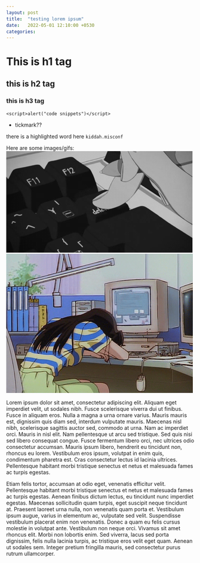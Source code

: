```yaml
---
layout: post
title:  "testing lorem ipsum"
date:   2022-05-01 12:10:00 +0530
categories:
---
```


# This is h1 tag

## this is h2 tag

### this is h3 tag

```javascrip
<script>alert("code snippets")</script>
```

- tickmark??

there is a highlighted word here ```kiddah.misconf```

Here are some images/gifs:
![jekyll-dash-build](/public/media/delete.gif)
![jekyll-dash-build](/public/media/tired.gif)

Lorem ipsum dolor sit amet, consectetur adipiscing elit. Aliquam eget imperdiet velit, ut sodales nibh. Fusce scelerisque viverra dui ut finibus. Fusce in aliquam eros. Nulla a magna a urna ornare varius. Mauris mauris est, dignissim quis diam sed, interdum vulputate mauris. Maecenas nisl nibh, scelerisque sagittis auctor sed, commodo at urna. Nam ac imperdiet orci. Mauris in nisl elit. Nam pellentesque ut arcu sed tristique. Sed quis nisi sed libero consequat congue. Fusce fermentum libero orci, nec ultrices odio consectetur accumsan. Mauris ipsum libero, hendrerit eu tincidunt non, rhoncus eu lorem. Vestibulum eros ipsum, volutpat in enim quis, condimentum pharetra est. Cras consectetur lectus id lacinia ultrices. Pellentesque habitant morbi tristique senectus et netus et malesuada fames ac turpis egestas.

Etiam felis tortor, accumsan at odio eget, venenatis efficitur velit. Pellentesque habitant morbi tristique senectus et netus et malesuada fames ac turpis egestas. Aenean finibus dictum lectus, eu tincidunt nunc imperdiet egestas. Maecenas sollicitudin quam turpis, eget suscipit neque tincidunt at. Praesent laoreet urna nulla, non venenatis quam porta et. Vestibulum ipsum augue, varius in elementum ac, vulputate sed velit. Suspendisse vestibulum placerat enim non venenatis. Donec a quam eu felis cursus molestie in volutpat ante. Vestibulum non neque orci. Vivamus sit amet rhoncus elit. Morbi non lobortis enim. Sed viverra, lacus sed porta dignissim, felis nulla lacinia turpis, ac tristique eros velit eget quam. Aenean ut sodales sem. Integer pretium fringilla mauris, sed consectetur purus rutrum ullamcorper.